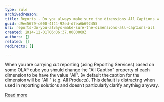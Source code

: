 ```yaml
---
type: rule
archivedreason: 
title: Reports - Do you always make sure the dimensions All Captions = All?
guid: d9ee5679-c600-4f14-92ed-d7ea6b692455
uri: reports-do-you-always-make-sure-the-dimensions-all-captions-all
created: 2014-12-01T06:06:37.0000000Z
authors: []
related: []
redirects: []

---
```


When you are carrying out reporting (using Reporting  Services) based on some OLAP cube you should change the "All Caption"  property of each dimension to be have the value "All". By default the  caption for the dimension will be "All " (e.g. All  Products). This default is distracting when used in reporting solutions  and doesn't particularly clarify anything anyway.

[Read more](http&#58;//www.ssw.com.au/ssw/Standards/Rules/RulesToBetterBusinessIntelligence.aspx#AllDimensionsTag)

<!--endintro-->
